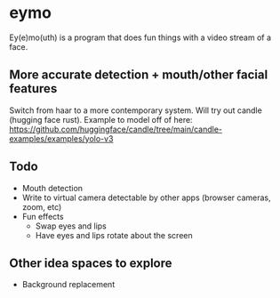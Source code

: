 # eymo

Ey(e)mo(uth) is a program that does fun things with a video stream of a face.

## More accurate detection + mouth/other facial features

Switch from haar to a more contemporary system. Will try out candle
(hugging face rust). Example to model off of here:
https://github.com/huggingface/candle/tree/main/candle-examples/examples/yolo-v3

## Todo

- Mouth detection
- Write to virtual camera detectable by other apps (browser cameras, zoom, etc)
- Fun effects
  - Swap eyes and lips
  - Have eyes and lips rotate about the screen


## Other idea spaces to explore

- Background replacement
